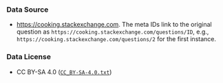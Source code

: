 ### Data Source

* https://cooking.stackexchange.com. The meta IDs link to the
  original question as `https://cooking.stackexchange.com/questions/ID`, e.g.,
  `https://cooking.stackexchange.com/questions/2` for the first instance.

### Data License

* CC BY-SA 4.0 ([`CC_BY-SA-4.0.txt`](CC_BY-SA-4.0.txt))
